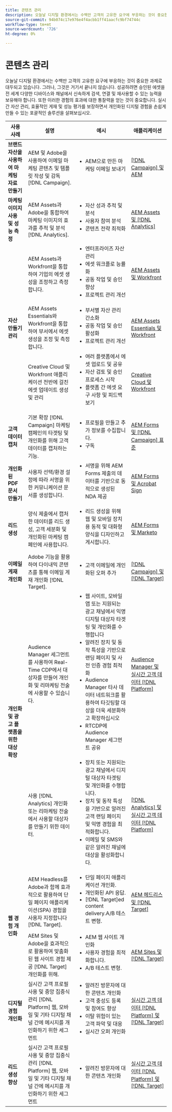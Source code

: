 ```yaml
---
title: 콘텐츠 관리
description: 오늘날 디지털 환경에서는 수백만 고객의 고유한 요구에 부응하는 것이 중요한 과제로 대두되고 있습니다. 그러나, 그것은 거기서 끝나지 않습니다. 성공하려면 승인된 에셋을 전 세계 다양한 디바이스와 채널에서 신속하게 검색, 연결 및 재사용할 수 있는 능력을 보유해야 합니다. 또한 이러한 경험의 효과에 대한 통찰력을 얻는 것이 중요합니다. 실시간 자산 관리, 효율적인 게재 및 성능 평가를 보장하면서 개인화된 디지털 경험을 손쉽게 만들 수 있는 포괄적인 솔루션을 살펴보십시오.
source-git-commit: 94b074c17e976e4f4acbb1ff41aacfc9bf74744c
workflow-type: tm+mt
source-wordcount: '726'
ht-degree: 0%

---
```



# 콘텐츠 관리

오늘날 디지털 환경에서는 수백만 고객의 고유한 요구에 부응하는 것이 중요한 과제로 대두되고 있습니다. 그러나, 그것은 거기서 끝나지 않습니다. 성공하려면 승인된 에셋을 전 세계 다양한 디바이스와 채널에서 신속하게 검색, 연결 및 재사용할 수 있는 능력을 보유해야 합니다. 또한 이러한 경험의 효과에 대한 통찰력을 얻는 것이 중요합니다. 실시간 자산 관리, 효율적인 게재 및 성능 평가를 보장하면서 개인화된 디지털 경험을 손쉽게 만들 수 있는 포괄적인 솔루션을 살펴보십시오.

<table>
 <thead>
    <tr>
      <th>사용 사례</th>
      <th>설명</th>
      <th>예시</th>
      <th>애플리케이션</th>
    </tr>
  </thead>
  <tbody>
    <tr>
      <td><strong>브랜드 자산을 사용하여 마케팅 자료 만들기</strong></td>
      <td>
        AEM 및 Adobe을 사용하여 이메일 마케팅 콘텐츠 및 템플릿 작성 및 감독 [!DNL Campaign].
      </td>
      <td>
        <ul style="margin-top: 0;">
          <li>AEM으로 만든 마케팅 이메일 보내기</li>
        </ul>
      </td>
      <td>
        <a
          href="../integrations-between-applications/campaign/campaign-experience-manager.md"
          target="_blank"
          rel="noopener noreferrer"
          >[!DNL Campaign] 및 AEM</a
        >
      </td>
    </tr>
    <tr>
      <td><strong>마케팅 이미지 사용 및 성능 측정</strong></td>
      <td>
        AEM Assets과 Adobe을 통합하여 마케팅 이미지의 효과를 추적 및 분석 [!DNL Analytics].
      </td>
      <td>
        <ul style="margin-top: 0;">
          <li>자산 성과 추적 및 분석</li>
          <li>사용자 참여 분석</li>
          <li>콘텐츠 전략 최적화</li>
        </ul>
      </td>
      <td>
        <a
          href="../integrations-between-applications/experience-manager/experience-manager-analytics.md"
          target="_blank"
          rel="noopener noreferrer"
          >AEM Assets 및 [!DNL Analytics]</a
        >
      </td>
    </tr>
    <tr>
      <td rowspan="3"><strong>자산 만들기 관리</strong></td>
      <td>
        AEM Assets과 Workfront을 통합하여 기업의 에셋 생성을 조정하고 측정합니다.
      </td>
      <td>
        <ul style="margin-top: 0;">
          <li>엔터프라이즈 자산 관리</li>
          <li>에셋 워크플로 능률화</li>
          <li>공동 작업 및 승인 향상</li>
          <li>프로젝트 관리 개선</li>
        </ul>
      </td>
      <td>
        <a
          href="../integrations-between-applications/experience-manager/experience-manager-workfront.md"
          target="_blank"
          rel="noopener noreferrer"
          >AEM Assets 및 Workfront</a
        >
      </td>
    </tr>
    <tr>
      <td>
        AEM Assets Essentials와 Workfront을 통합하여 부서에서 에셋 생성을 조정 및 측정합니다.
      </td>
      <td>
        <ul style="margin-top: 0;">
          <li>부서별 자산 관리 간소화</li>
          <li>공동 작업 및 승인 활성화</li>
          <li>프로젝트 관리 개선</li>
        </ul>
      </td>
      <td>
        <a
          href="../integrations-between-applications/experience-manager/experience-manager-workfront.md"
          target="_blank"
          rel="noopener noreferrer"
          >AEM Assets Essentials 및 Workfront</a
        >
      </td>
    </tr>
    <tr>
      <td>
        Creative Cloud 및 Workfront 애플리케이션 전반에 걸친 에셋 업데이트 생성 및 관리
      </td>
      <td>
        <ul style="margin-top: 0;">
          <li>여러 플랫폼에서 에셋 업로드 및 공유</li>
          <li>자산 검토 및 승인 프로세스 시작</li>
          <li>플랫폼 간 에셋 요구 사항 및 피드백 보기</li>
        </ul>
      </td>
      <td>
        <a
          href="../integrations-between-applications/workfront/workfront-creative-cloud.md"
          target="_blank"
          rel="noopener noreferrer"
          >Creative Cloud 및 Workfront</a
        >
      </td>
    </tr>
    <tr>
      <td><strong>고객 데이터 캡처</strong></td>
      <td>
        기본 확장 [!DNL Campaign] 마케팅 캠페인의 타겟팅 및 개인화를 위해 고객 데이터를 캡처하는 기능.
      </td>
      <td>
        <ul style="margin-top: 0;">
          <li>프로필을 만들고 추가 정보를 수집합니다.</li>
          <li>구독</li>
        </ul>
      </td>
      <td>
        <a
          href="../integrations-between-applications/experience-manager/experience-manager-campaign.md"
          target="_blank"
          rel="noopener noreferrer"
          >AEM Forms 및 [!DNL Campaign] 표준</a
        >
      </td>
    </tr>
    <tr>
      <td><strong>개인화된 PDF 문서 만들기</strong></td>
      <td>
        사용자 선택/환경 설정에 따라 서명을 위한 커뮤니케이션 문서를 생성합니다.
      </td>
      <td>
        <ul style="margin-top: 0;">
          <li>
            서명을 위해 AEM Forms 제출의 데이터를 기반으로 동적으로 생성된 NDA 제공
          </li>
        </ul>
      </td>
      <td>
        <a
          href="../integrations-between-applications/experience-manager//experience-manager-acrobat-sign.md"
          target="_blank"
          rel="noopener noreferrer"
          >AEM Forms 및 Acrobat Sign</a
        >
      </td>
    </tr>
    <tr>
      <td><strong>리드 생성</strong></td>
      <td>
        양식 제출에서 캡처한 데이터를 리드 생성, 고객 세분화 및 개인화된 마케팅 캠페인에 사용합니다.
      </td>
      <td>
        <ul style="margin-top: 0;">
          <li>
            리드 생성을 위해 웹 및 모바일 장치용 동적 및 대화형 양식을 디자인하고 게시합니다.
          </li>
        </ul>
      </td>
      <td>
        <a
          href="../integrations-between-applications/experience-manager/experience-manager-marketo.md"
          target="_blank"
          rel="noopener noreferrer"
          >AEM Forms 및 Marketo</a
        >
      </td>
    </tr>
    <tr>
      <td><strong>이메일 게재 개인화</strong></td>
      <td>
        Adobe 기능을 활용하여 다이내믹 콘텐츠를 통해 이메일 게재 개인화 [!DNL Target].
      </td>
      <td>
        <ul style="margin-top: 0;">
          <li>고객 이메일에 개인화된 오퍼 추가</li>
        </ul>
      </td>
      <td>
        <a
          href="../integrations-between-applications/campaign/campaign-target.md"
          target="_blank"
          rel="noopener noreferrer"
          >[!DNL Campaign] 및 [!DNL Target]</a
        >
      </td>
    </tr>
    <tr>
      <td rowspan="2"><strong>개인화 및 광고 플랫폼을 위한 대상 확장</strong></td>
      <td>
        Audience Manager 세그먼트를 사용하여 Real-Time CDP에서 대상자를 만들어 개인화 및 리마케팅 전술에 사용할 수 있습니다.
      </td>
      <td>
        <ul style="margin-top: 0;">
          <li>
            웹 사이트, 모바일 앱 또는 지원되는 광고 채널에서 익명 디지털 대상자 타겟팅 및 개인화를 수행합니다
          </li>
          <li>
            알려진 장치 및 동작 특성을 기반으로 랜딩 페이지 및 사전 인증 경험 최적화
          </li>
          <li>
            Audience Manager 타사 데이터 네트워크를 활용하여 타깃팅할 대상을 더욱 세분화하고 확장하십시오
          </li>
          <li>RTCDP에 Audience Manager 세그먼트 공유</li>
        </ul>
      </td>
      <td>
        <a
          href="../integrations-between-applications/aam/aam-rtcdp.md"
          target="_blank"
          rel="noopener noreferrer"
          >Audience Manager 및 실시간 고객 데이터 [!DNL Platform]</a
        >
      </td>
    </tr>
    <tr>
      <td>
        사용 [!DNL Analytics] 개인화 또는 리마케팅 전술에서 사용할 대상자를 만들기 위한 데이터.
      </td>
      <td>
        <ul style="margin-top: 0;">
          <li>
            장치 또는 지원되는 광고 채널에서 디지털 대상자 타겟팅 및 개인화를 수행합니다.
          </li>
          <li>
            장치 및 동작 특성을 기반으로 알려진 고객 랜딩 페이지 및 익명 경험을 최적화합니다.
          </li>
          <li>이메일 및 SMS와 같은 알려진 채널에 대상을 활성화합니다.</li>
        </ul>
      </td>
      <td>
        <a
          href="../integrations-between-applications/analytics/analytics-rtcdp.md"
          target="_blank"
          rel="noopener noreferrer"
          >[!DNL Analytics] 및 실시간 고객 데이터 [!DNL Platform]</a
        >
      </td>
    </tr>    
    <tr>
      <td rowspan="2"><strong>웹 경험 개인화</strong></td>
      <td>
        AEM Headless를 Adobe과 함께 효과적으로 활용하여 단일 페이지 애플리케이션(SPA) 경험을 사용자 지정합니다 [!DNL Target].
      </td>
      <td>
        <ul style="margin-top: 0;">
          <li>단일 페이지 애플리케이션 개인화.</li>
          <li>개인화된 API 응답.</li>
          <li>[!DNL Target]ed content delivery.A/B 테스트 변형.</li>
        </ul>
      </td>
      <td>
        <a
          href="../integrations-between-applications/experience-manager/experience-manager-target.md"
          target="_blank"
          rel="noopener noreferrer"
          >AEM 헤드리스 및 [!DNL Target]</a
        >
      </td>
    </tr>
    <tr>
      <td>
        AEM Sites 및 Adobe을 효과적으로 활용하여 맞춤화된 웹 사이트 경험 제공 [!DNL Target] 개인화를 위해.
      </td>
      <td>
        <ul style="margin-top: 0;">
          <li>AEM 웹 사이트 개인화</li>
          <li>사용자 경험을 최적화합니다.</li>
          <li>A/B 테스트 변형.</li>
        </ul>
      </td>
      <td>
        <a
          href="../integrations-between-applications/experience-manager/experience-manager-target.md"
          target="_blank"
          rel="noopener noreferrer"
          >AEM Sites 및 [!DNL Target]</a
        >
      </td>
    </tr>
    <tr>
      <td><strong>디지털 경험 개인화</strong></td>
      <td>
        실시간 고객 프로필 사용 및 중앙 집중식 관리 [!DNL Platform] 웹, 모바일 및 기타 디지털 채널 간에 메시지를 개인화하기 위한 세그먼트
      </td>
      <td>
        <ul style="margin-top: 0;">
          <li>알려진 방문자에 대한 콘텐츠 개인화</li>
          <li>고객 충성도 등록 및 참여도 향상</li>
          <li>이탈 위험이 있는 고객 파악 및 대응</li>
          <li>실시간 오퍼 개인화</li>
        </ul>
      </td>
      <td>
        <a
          href="../integrations-between-applications/rtcdp/rtcdp-target.md"
          target="_blank"
          rel="noopener noreferrer"
          >실시간 고객 데이터 [!DNL Platform] 및 [!DNL Target]</a
        >
      </td>
    </tr>     
    <tr>
      <td><strong>리드 생성 향상</strong></td>
      <td>
        실시간 고객 프로필 사용 및 중앙 집중식 관리 [!DNL Platform] 웹, 모바일 및 기타 디지털 채널 간에 메시지를 개인화하기 위한 세그먼트
      </td>
      <td>
        <ul style="margin-top: 0;">
          <li>알려진 방문자에 대한 콘텐츠 개인화</li>
        </ul>
      </td>
      <td>
        <a
          href="../integrations-between-applications/rtcdp/rtcdp-target.md"
          target="_blank"
          rel="noopener noreferrer"
          >실시간 고객 데이터 [!DNL Platform] 및 [!DNL Target]</a
        >
      </td>
    </tr>
  </tbody>
</table>
